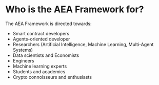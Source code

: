 # Who is the AEA Framework for?

The AEA Framework is directed towards:

* Smart contract developers
* Agents-oriented developer
* Researchers (Artificial Intelligence, Machine Learning, Multi-Agent Systems)
* Data scientists and Economists
* Engineers
* Machine learning experts 
* Students and academics
* Crypto connoisseurs and enthusiasts
